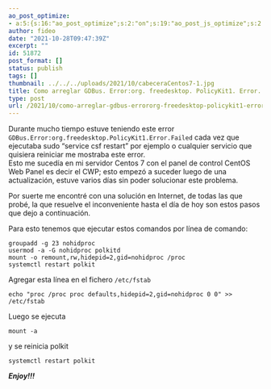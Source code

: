 ```yaml
---
ao_post_optimize:
- a:5:{s:16:"ao_post_optimize";s:2:"on";s:19:"ao_post_js_optimize";s:2:"on";s:20:"ao_post_css_optimize";s:2:"on";s:12:"ao_post_ccss";s:2:"on";s:16:"ao_post_lazyload";s:2:"on";}
author: fideo
date: "2021-10-28T09:47:39Z"
excerpt: ""
id: 51872
post_format: []
status: publish
tags: []
thumbnail: ../../../uploads/2021/10/cabeceraCentos7-1.jpg
title: Como arreglar GDBus. Error:org. freedesktop. PolicyKit1. Error. Failed
type: post
url: /2021/10/como-arreglar-gdbus-errororg-freedesktop-policykit1-error-failed.html
---
```


Durante mucho tiempo estuve teniendo este error `GDBus.Error:org.freedesktop.PolicyKit1.Error.Failed` cada vez que ejecutaba sudo “service csf restart” por ejemplo o cualquier servicio que quisiera reiniciar me mostraba este error.  
Esto me sucedía en mi servidor Centos 7 con el panel de control CentOS Web Panel es decir el CWP; esto empezó a suceder luego de una actualización, estuve varios días sin poder solucionar este problema.

Por suerte me encontré con una solución en Internet, de todas las que probé, la que resuelve el inconveniente hasta el día de hoy son estos pasos que dejo a continuación.

Para esto tenemos que ejecutar estos comandos por línea de comando:

```
groupadd -g 23 nohidproc
usermod -a -G nohidproc polkitd
mount -o remount,rw,hidepid=2,gid=nohidproc /proc
systemctl restart polkit
```

Agregar esta línea en el fichero `/etc/fstab`

```
echo "proc /proc proc defaults,hidepid=2,gid=nohidproc 0 0" >> /etc/fstab
```

Luego se ejecuta

```
mount -a
```

y se reinicia polkit

```
systemctl restart polkit
```

***Enjoy!!!***